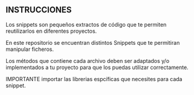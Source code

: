 ## INSTRUCCIONES

Los snippets son pequeños extractos de código que te permiten reutilizarlos en diferentes proyectos.

En este repositorio se encuentran distintos Snippets que te permitiran manipular ficheros.

Los métodos que contiene cada archivo deben ser adaptados y/o implementados a tu proyecto para que los puedas utilizar correctamente.

IMPORTANTE importar las librerias espcíficas que necesites para cada snippet.